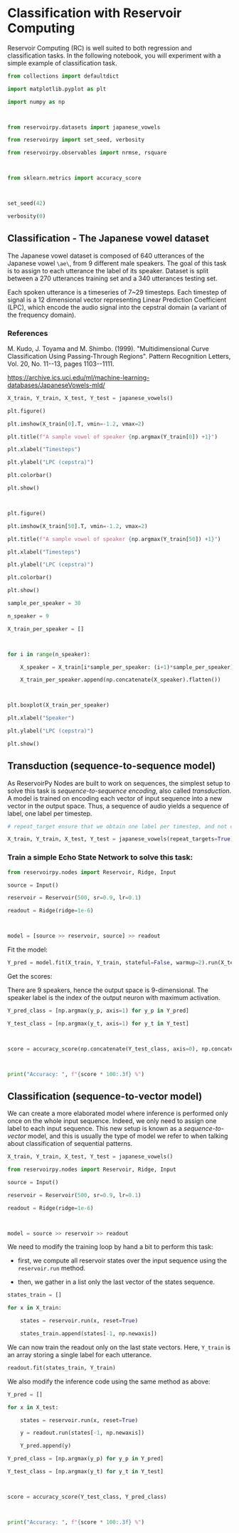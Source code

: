 # Classification with Reservoir Computing



Reservoir Computing (RC) is well suited to both regression and classification tasks. In the following notebook, you will experiment with a simple example of classification task.

```python
from collections import defaultdict

import matplotlib.pyplot as plt

import numpy as np



from reservoirpy.datasets import japanese_vowels

from reservoirpy import set_seed, verbosity

from reservoirpy.observables import nrmse, rsquare



from sklearn.metrics import accuracy_score



set_seed(42)

verbosity(0)
```

## Classification - The Japanese vowel dataset



The Japanese vowel dataset is composed of 640 utterances of the Japanese vowel `\ae\`, from 9 different male speakers. The goal of this task is to assign to each utterance the label of its speaker. Dataset is split between a 270 utterances training set and a 340 utterances testing set.



Each spoken utterance is a timeseries of 7~29 timesteps. Each timestep of signal is a 12 dimensional vector representing Linear Prediction Coefficient (LPC), which encode the audio signal into the cepstral domain (a variant of the frequency domain).





### References



M. Kudo, J. Toyama and M. Shimbo. (1999). "Multidimensional Curve Classification Using Passing-Through Regions". Pattern Recognition Letters, Vol. 20, No. 11--13, pages 1103--1111.



https://archive.ics.uci.edu/ml/machine-learning-databases/JapaneseVowels-mld/

```python
X_train, Y_train, X_test, Y_test = japanese_vowels()
```

```python
plt.figure()

plt.imshow(X_train[0].T, vmin=-1.2, vmax=2)

plt.title(f"A sample vowel of speaker {np.argmax(Y_train[0]) +1}")

plt.xlabel("Timesteps")

plt.ylabel("LPC (cepstra)")

plt.colorbar()

plt.show()



plt.figure()

plt.imshow(X_train[50].T, vmin=-1.2, vmax=2)

plt.title(f"A sample vowel of speaker {np.argmax(Y_train[50]) +1}")

plt.xlabel("Timesteps")

plt.ylabel("LPC (cepstra)")

plt.colorbar()

plt.show()
```

```python
sample_per_speaker = 30

n_speaker = 9

X_train_per_speaker = []



for i in range(n_speaker):

    X_speaker = X_train[i*sample_per_speaker: (i+1)*sample_per_speaker]

    X_train_per_speaker.append(np.concatenate(X_speaker).flatten())



plt.boxplot(X_train_per_speaker)

plt.xlabel("Speaker")

plt.ylabel("LPC (cepstra)")

plt.show()
```

## Transduction (sequence-to-sequence model)



As ReservoirPy Nodes are built to work on sequences, the simplest setup to solve this task is *sequence-to-sequence encoding*, also called *transduction*. A model is trained on encoding each vector of input sequence into a new vector in the output space. Thus, a sequence of audio yields a sequence of label, one label per timestep.

```python
# repeat_target ensure that we obtain one label per timestep, and not one label per utterance.

X_train, Y_train, X_test, Y_test = japanese_vowels(repeat_targets=True)
```

### Train a simple Echo State Network to solve this task:

```python
from reservoirpy.nodes import Reservoir, Ridge, Input
```

```python
source = Input()

reservoir = Reservoir(500, sr=0.9, lr=0.1)

readout = Ridge(ridge=1e-6)



model = [source >> reservoir, source] >> readout
```

Fit the model:

```python
Y_pred = model.fit(X_train, Y_train, stateful=False, warmup=2).run(X_test, stateful=False)
```

Get the scores:



There are 9 speakers, hence the output space is 9-dimensional. The speaker label is the index of the output neuron with maximum activation.

```python
Y_pred_class = [np.argmax(y_p, axis=1) for y_p in Y_pred]

Y_test_class = [np.argmax(y_t, axis=1) for y_t in Y_test]



score = accuracy_score(np.concatenate(Y_test_class, axis=0), np.concatenate(Y_pred_class, axis=0))



print("Accuracy: ", f"{score * 100:.3f} %")
```

## Classification (sequence-to-vector model)



We can create a more elaborated model where inference is performed only once on the whole input sequence. Indeed, we only need to assign one label to each input sequence. This new setup is known as a *sequence-to-vector* model, and this is usually the type of model we refer to when talking about classification of sequential patterns.

```python
X_train, Y_train, X_test, Y_test = japanese_vowels()
```

```python
from reservoirpy.nodes import Reservoir, Ridge, Input
```

```python
source = Input()

reservoir = Reservoir(500, sr=0.9, lr=0.1)

readout = Ridge(ridge=1e-6)



model = source >> reservoir >> readout
```

We need to modify the training loop by hand a bit to perform this task:

- first, we compute all reservoir states over the input sequence using the `reservoir.run` method.

- then, we gather in a list only the last vector of the states sequence.

```python
states_train = []

for x in X_train:

    states = reservoir.run(x, reset=True)

    states_train.append(states[-1, np.newaxis])
```

We can now train the readout only on the last state vectors. Here, `Y_train` is an array storing a single label for each utterance.

```python
readout.fit(states_train, Y_train)
```

We also modify the inference code using the same method as above:

```python
Y_pred = []

for x in X_test:

    states = reservoir.run(x, reset=True)

    y = readout.run(states[-1, np.newaxis])

    Y_pred.append(y)
```

```python
Y_pred_class = [np.argmax(y_p) for y_p in Y_pred]

Y_test_class = [np.argmax(y_t) for y_t in Y_test]



score = accuracy_score(Y_test_class, Y_pred_class)



print("Accuracy: ", f"{score * 100:.3f} %")
```

